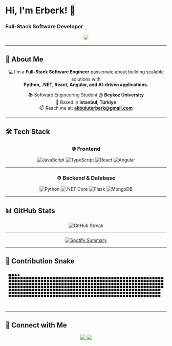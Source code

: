 # Hi, I'm Erberk! 👋  
### Full-Stack Software Developer

<div align="center">
  <img src="https://media1.tenor.com/m/IJ3zsdxeavAAAAAC/studio-ghibli-ponyo-on-the-cliff.gif" width="250" style="border-radius: 15px;" />
</div>

---

## 🚀 About Me  

<div align="center">

💻 I'm a **Full-Stack Software Engineer** passionate about building scalable solutions with  
**Python, .NET, React, Angular, and AI-driven applications.**

📚 Software Engineering Student @ **Beykoz University**  
📍 Based in **Istanbul, Türkiye**  
📫 Reach me at: **akbuluterberk@gmail.com**  

</div>

---

## 🛠️ Tech Stack  

<div align="center">

### 🌐 Frontend  
<img src="https://cdn.jsdelivr.net/gh/devicons/devicon/icons/javascript/javascript-original.svg" height="40" title="JavaScript" /> 
<img src="https://cdn.jsdelivr.net/gh/devicons/devicon/icons/typescript/typescript-original.svg" height="40" title="TypeScript" />  
<img src="https://cdn.jsdelivr.net/gh/devicons/devicon/icons/react/react-original.svg" height="40" title="React" /> 
<img src="https://cdn.jsdelivr.net/gh/devicons/devicon/icons/angularjs/angularjs-original.svg" height="40" title="Angular" />  

---

### ⚙️ Backend & Database  
<img src="https://cdn.jsdelivr.net/gh/devicons/devicon/icons/python/python-original.svg" height="40" title="Python" />  
<img src="https://cdn.jsdelivr.net/gh/devicons/devicon/icons/dotnetcore/dotnetcore-original.svg" height="40" title=".NET Core" />  
<img src="https://cdn.jsdelivr.net/gh/devicons/devicon/icons/flask/flask-original.svg" height="40" title="Flask" />  
<img src="https://cdn.jsdelivr.net/gh/devicons/devicon/icons/mongodb/mongodb-original.svg" height="40" title="MongoDB" />  

</div>

---

## 📊 GitHub Stats  

<div align="center">
  <img src="https://github-readme-streak-stats.herokuapp.com/?user=erberkk&theme=dracula&hide_border=true" alt="GitHub Streak" />
</div>

---

<div align="center">

[![Spotify Summary](https://spotify-for-readme-pi.vercel.app/api/spotify/zk0e8yk1gnwx793n61k0aflb6)](https://open.spotify.com/user/zk0e8yk1gnwx793n61k0aflb6)
                       
</div>

---

## 🐍 Contribution Snake  

<div align="center">
  <picture>
    <source media="(prefers-color-scheme: dark)" srcset="https://raw.githubusercontent.com/erberkk/erberkk/output/github-snake-dark.svg" />
    <source media="(prefers-color-scheme: light)" srcset="https://raw.githubusercontent.com/erberkk/erberkk/output/github-snake.svg" />
    <img alt="GitHub Contribution Snake" src="https://raw.githubusercontent.com/erberkk/erberkk/output/github-snake.svg" />
  </picture>
</div>

---

## 📱 Connect with Me  

<div align="center">
  <a href="https://www.linkedin.com/in/erberk-akbulut/" target="_blank">
    <img src="https://img.shields.io/badge/LinkedIn-0077B5?style=for-the-badge&logo=linkedin&logoColor=white" />
  </a>
  <a href="https://www.instagram.com/_erberk/" target="_blank">
    <img src="https://img.shields.io/badge/Instagram-E4405F?style=for-the-badge&logo=instagram&logoColor=white" />
  </a>
</div>
